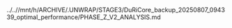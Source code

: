 ../..//mnt/h/ARCHIVE/.UNWRAP/STAGE3/DuRiCore_backup_20250807_094339_optimal_performance/PHASE_Z_V2_ANALYSIS.md